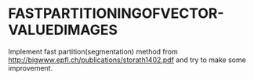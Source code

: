 # FASTPARTITIONINGOFVECTOR-VALUEDIMAGES
Implement fast partition(segmentation) method from http://bigwww.epfl.ch/publications/storath1402.pdf and try to make some improvement.
